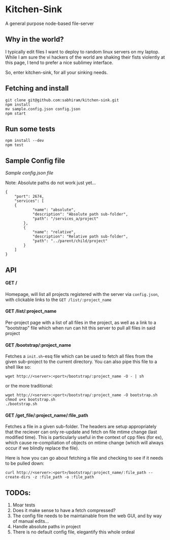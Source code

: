 # Kitchen-Sink

A general purpose node-based file-server

## Why in the world?

I typically edit files I want to deploy to random linux servers on my laptop. While I am sure the vi hackers of the world are shaking their fists violently at this page, I tend to prefer a nice sublimey interface. 

So, enter kitchen-sink, for all your sinking needs.

## Fetching and install

    git clone git@github.com:sabhiram/kitchen-sink.git
    npm install
    mv sample.config.json config.json
    npm start

## Run some tests

    npm install --dev
    npm test

## Sample Config file

*Sample config.json file*

Note: Absolute paths do not work just yet...

    {
        "port": 2674,
        "services": [
        {
                "name": "absolute",
                "description": "Absolute path sub-folder",
                "path": "/services_a/project"
            },
            {
                "name": "relative",
                "description": "Relative path sub-folder",
                "path": "../parent/child/project"
            }
        ]
    }


## API

#### GET /

Homepage, will list all projects registered with the server via `config.json`, with clickable links to the `GET /list/:project_name`

#### GET /list/:project_name

Per-project page with a list of all files in the project, as well as a link to a "bootstrap" file which when run can hit this server to pull all files in said project

#### GET /bootstrap/:project_name

Fetches a `init.sh`-esq file which can be used to fetch all files from the given sub-project to the current directory. You can also pipe this file to a shell like so:

    wget http://<server>:<port>/bootstrap/:project_name -O - | sh

or the more traditional:

    wget http://<server>:<port>/bootstrap/:project_name -O bootstrap.sh
    chmod u+x bootstrap.sh
    ./bootstrap.sh

#### GET /get_file/:project_name/:file_path

Fetches a file in a given sub-folder. The headers are setup appropriately that the reciever can only re-update and fetch on file mtime change (last modified time). This is particularly useful in the context of cpp files (for ex), which cause re-compiliation of objects on mtime change (which will always occur if we blindly replace the file). 

Here is how you can go about fetching a file and checking to see if it needs to be pulled down:

    curl http://<server>:<port>/bootstrap/:project_name/:file_path --create-dirs -z :file_path -o :file_path

## TODOs:

1. Moar tests
2. Does it make sense to have a fetch compressed?
3. The config file needs to be maintainable from the web GUI, and by way of manual edits...
4. Handle absolute paths in project 
5. There is no default config file, elegantify this whole ordeal
